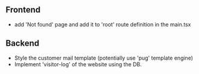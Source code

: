 ## Frontend
- add 'Not found' page and add it to 'root' route definition in the main.tsx

## Backend
- Style the customer mail template (potentially use 'pug' template engine)
- Implement 'visitor-log' of the website using the DB.